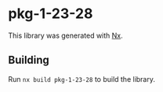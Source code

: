 # pkg-1-23-28

This library was generated with [Nx](https://nx.dev).

## Building

Run `nx build pkg-1-23-28` to build the library.
